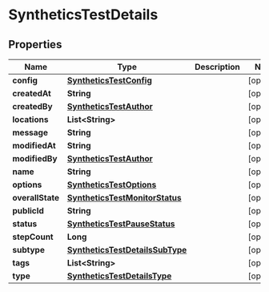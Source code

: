 

# SyntheticsTestDetails

## Properties

Name | Type | Description | Notes
------------ | ------------- | ------------- | -------------
**config** | [**SyntheticsTestConfig**](SyntheticsTestConfig.md) |  |  [optional]
**createdAt** | **String** |  |  [optional]
**createdBy** | [**SyntheticsTestAuthor**](SyntheticsTestAuthor.md) |  |  [optional]
**locations** | **List&lt;String&gt;** |  |  [optional]
**message** | **String** |  |  [optional]
**modifiedAt** | **String** |  |  [optional]
**modifiedBy** | [**SyntheticsTestAuthor**](SyntheticsTestAuthor.md) |  |  [optional]
**name** | **String** |  |  [optional]
**options** | [**SyntheticsTestOptions**](SyntheticsTestOptions.md) |  |  [optional]
**overallState** | [**SyntheticsTestMonitorStatus**](SyntheticsTestMonitorStatus.md) |  |  [optional]
**publicId** | **String** |  |  [optional]
**status** | [**SyntheticsTestPauseStatus**](SyntheticsTestPauseStatus.md) |  |  [optional]
**stepCount** | **Long** |  |  [optional]
**subtype** | [**SyntheticsTestDetailsSubType**](SyntheticsTestDetailsSubType.md) |  |  [optional]
**tags** | **List&lt;String&gt;** |  |  [optional]
**type** | [**SyntheticsTestDetailsType**](SyntheticsTestDetailsType.md) |  |  [optional]



